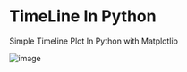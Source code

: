 # TimeLine In Python
Simple Timeline Plot In Python with Matplotlib

![image](https://github.com/sukhbinder/timeline_in_python/blob/master/timeline_in_python_with_matplotlib.png)
